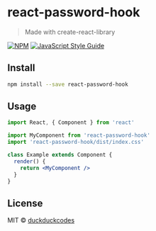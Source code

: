 # react-password-hook

> Made with create-react-library

[![NPM](https://img.shields.io/npm/v/react-password-hook.svg)](https://www.npmjs.com/package/react-password-hook) [![JavaScript Style Guide](https://img.shields.io/badge/code_style-standard-brightgreen.svg)](https://standardjs.com)

## Install

```bash
npm install --save react-password-hook
```

## Usage

```jsx
import React, { Component } from 'react'

import MyComponent from 'react-password-hook'
import 'react-password-hook/dist/index.css'

class Example extends Component {
  render() {
    return <MyComponent />
  }
}
```

## License

MIT © [duckduckcodes](https://github.com/duckduckcodes)
